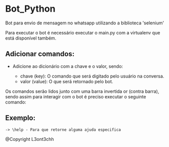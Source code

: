 # Bot_Python

Bot para envio de mensagem no whatsapp utilizando a biblioteca 'selenium'

Para executar o bot é necessário executar o main.py com a virtualenv que está disponível também.

 ## Adicionar comandos:

  * Adicione ao dicionário com a chave e o valor, sendo:
  
    - chave (key): O comando que será digitado pelo usuário na conversa.
    - valor (value): O que será retornado pelo bot.

Os comandos serão lidos junto com uma barra invertida or (contra barra), sendo assim para interagir com o bot é preciso executar o seguinte comando:
  
 ## Exemplo:
  
    -> \help - Para que retorne alguma ajuda especifica
  
@Copyright L3ont3chh
    
